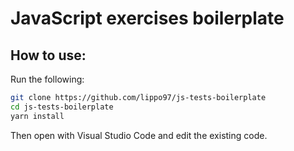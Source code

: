 # JavaScript exercises boilerplate

## How to use:

Run the following:

```bash
git clone https://github.com/lippo97/js-tests-boilerplate
cd js-tests-boilerplate
yarn install
```

Then open with Visual Studio Code and edit the existing code.
